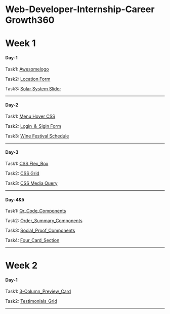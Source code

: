 # Web-Developer-Internship-Career Growth360
<h1>Week 1</h1>
<h4>Day-1</h4>
<p>Task1: <a href="https://deluxe-fenglisu-81900b.netlify.app/">Awesomelogo</a></p>
<p>Task2: <a href="https://fluffy-bienenstitch-9e3b15.netlify.app/">Location Form</a></p>
<p>Task3: <a href="https://playful-brigadeiros-3928a0.netlify.app/">Solar System Slider</a></p>
<hr>
<h4>Day-2</h4>
<p>Task1: <a href="https://aesthetic-fox-e3175b.netlify.app/task_3.html">Menu Hover CSS</a></p>
<p>Task2: <a href="https://spectacular-swan-18f3d1.netlify.app/">Login_&_Sigin Form</a></p>
<p>Task3: <a href="https://dancing-stroopwafel-974d9a.netlify.app/">Wine Festival Schedule</a></p>
<hr>
<h4>Day-3</h4>
<p>Task1: <a href="https://capable-empanada-d28223.netlify.app/">CSS Flex_Box</a></p>
<p>Task2: <a href="https://flourishing-tartufo-f549b5.netlify.app/">CSS Grid</a></p>
<p>Task3: <a href="https://lambent-peony-f8325f.netlify.app/">CSS Media Query</a></p>
<hr>
<h4>Day-4&5</h4>
<p>Task1: <a href="https://cg-qr-code-components.netlify.app/">Qr_Code_Components</a></p>
<p>Task2: <a href="https://cg-order-summary-components.netlify.app//">Order_Summary_Components</a></p>
<p>Task3: <a href="https://cg-social-proof-section.netlify.app/">Social_Proof_Components</a></p>
<p>Task4: <a href="https://cg-four-card-section.netlify.app/">Four_Card_Section</a></p>
<hr>
<h1>Week 2</h1>
<h4>Day-1</h4>
<p>Task1: <a href="https://cg-3-column-preview-card.netlify.app/">3-Column_Preview_Card</a></p>
<p>Task2: <a href="https://cg-testimonials-grid.netlify.app/">Testimonials_Grid</a></p>
<hr>
